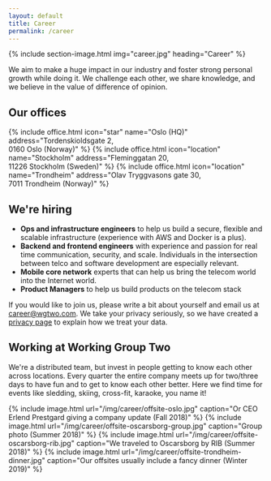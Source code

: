 ```yaml
---
layout: default
title: Career
permalink: /career
---
```


{% include section-image.html img="career.jpg" heading="Career" %}

We aim to make a huge impact in our industry and foster strong personal growth while doing it.
We challenge each other, we share knowledge, and we believe in the value of difference of opinion.

## Our offices

<div uk-grid class="ui-grid uk-grid-match uk-grid-small">
    {% include office.html icon="star" name="Oslo (HQ)" address="Tordenskioldsgate 2,<br> 0160 Oslo (Norway)" %}
    {% include office.html icon="location" name="Stockholm" address="Fleminggatan 20,<br> 11226 Stockholm (Sweden)" %}
    {% include office.html icon="location" name="Trondheim" address="Olav Tryggvasons gate 30,<br> 7011 Trondheim (Norway)" %}
</div>

## We're hiring
*   **Ops and infrastructure engineers** to help us build a secure, flexible and scalable infrastructure (experience with AWS and Docker is a plus).
*   **Backend and frontend engineers** with experience and passion for real time communication, security, and scale. Individuals in the intersection between telco and software development are especially relevant.
*   **Mobile core network** experts that can help us bring the telecom world into the Internet world.
*   **Product Managers** to help us build products on the telecom stack

If you would like to join us, please write a bit about yourself and email us at <career@wgtwo.com>.
We take your privacy seriously, so we have created a [privacy page](/privacy) to explain how we treat your data.

## Working at Working Group Two
We're a distributed team, but invest in people getting to know each other across locations.
Every quarter the entire company meets up for two/three days to have fun and to get to know each other better.
Here we find time for events like sledding, skiing, cross-fit, karaoke, you name it!

<div class="uk-child-width-1-2@m" uk-grid uk-lightbox="animation: scale">
    {% include image.html url="/img/career/offsite-oslo.jpg" caption="Or CEO Erlend Prestgard giving a company update (Fall 2018)" %}
    {% include image.html url="/img/career/offsite-oscarsborg-group.jpg" caption="Group photo (Summer 2018)" %}
    {% include image.html url="/img/career/offsite-oscarsborg-rib.jpg" caption="We traveled to Oscarsborg by RIB (Summer 2018)" %}
    {% include image.html url="/img/career/offsite-trondheim-dinner.jpg" caption="Our offsites usually include a fancy dinner (Winter 2019)" %}
</div>
